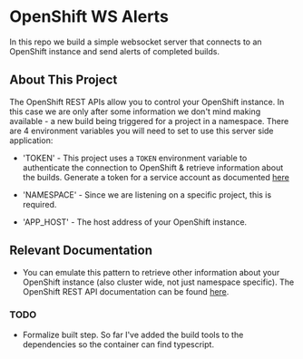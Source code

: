 # OpenShift WS Alerts

In this repo we build a simple websocket server that connects to an OpenShift instance and send alerts of completed builds.

## About This Project

The OpenShift REST APIs allow you to control your OpenShift instance. In this case we are only after some information we don't mind making available - a new build being triggered for a project in a namespace. There are 4 environment variables you will need to set to use this server side application:

* 'TOKEN' - This project uses a `TOKEN` environment variable to authenticate the connection to OpenShift & retrieve information about the builds. Generate a token for a service account as documented [here](https://docs.openshift.com/container-platform/3.5/rest_api/index.html#rest-api-serviceaccount-tokens)

* 'NAMESPACE' - Since we are listening on a specific project, this is required.

* 'APP_HOST' - The host address of your OpenShift instance.

## Relevant Documentation

* You can emulate this pattern to retrieve other information about your OpenShift instance (also cluster wide, not just namespace specific). The OpenShift REST API documentation can be found [here](https://docs.openshift.com/container-platform/3.5/rest_api/index.html).

### TODO

* Formalize built step. So far I've added the build tools to the dependencies so the container can find typescript.